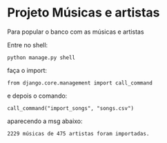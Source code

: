 # Projeto Músicas e artistas

Para popular o banco com as músicas e artistas

Entre no shell:
````
python manage.py shell
````
faça o import:
````
from django.core.management import call_command
````
e depois o comando:
````
call_command("import_songs", "songs.csv")
````
aparecendo a msg abaixo:
````
2229 músicas de 475 artistas foram importadas.
````